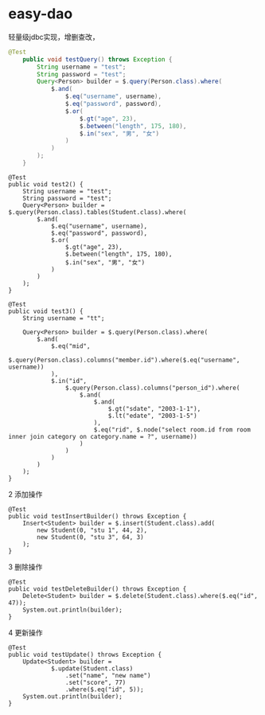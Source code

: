 # easy-dao
轻量级jdbc实现，增删查改，

```java
@Test
    public void testQuery() throws Exception {
        String username = "test";
        String password = "test";
        Query<Person> builder = $.query(Person.class).where( 
            $.and(
                $.eq("username", username), 
                $.eq("password", password),
                $.or(
                    $.gt("age", 23),
                    $.between("length", 175, 180),
                    $.in("sex", "男", "女")
                )
            )
        );
    }
```
    
    @Test
    public void test2() {
        String username = "test";
        String password = "test";
        Query<Person> builder = $.query(Person.class).tables(Student.class).where( 
            $.and(
                $.eq("username", username), 
                $.eq("password", password),
                $.or(
                    $.gt("age", 23),
                    $.between("length", 175, 180),
                    $.in("sex", "男", "女")
                )
            )
        );
    }
    
    @Test
    public void test3() {
        String username = "tt";
        
        Query<Person> builder = $.query(Person.class).where(
            $.and(
                $.eq("mid", 
                    $.query(Person.class).columns("member.id").where($.eq("username", username))
                ),
                $.in("id", 
                    $.query(Person.class).columns("person_id").where(
                        $.and(
                            $.and(
                                $.gt("sdate", "2003-1-1"),
                                $.lt("edate", "2003-1-5")
                            ),
                            $.eq("rid", $.node("select room.id from room inner join category on category.name = ?", username))
                        )
                    )
                )
            )
        );
    }
2 添加操作 

    @Test
    public void testInsertBuilder() throws Exception {
        Insert<Student> builder = $.insert(Student.class).add(
            new Student(0, "stu 1", 44, 2),
            new Student(0, "stu 3", 64, 3)
        );
    }
3 删除操作

    @Test
    public void testDeleteBuilder() throws Exception {
        Delete<Student> builder = $.delete(Student.class).where($.eq("id", 47));
        System.out.println(builder);
    }
4 更新操作

    @Test
    public void testUpdate() throws Exception {
        Update<Student> builder = 
                $.update(Student.class)
                    .set("name", "new name")
                    .set("score", 77)
                    .where($.eq("id", 5));
        System.out.println(builder);
    }


